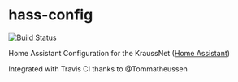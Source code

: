 # hass-config
[![Build Status](https://travis-ci.org/asymworks/hass-config.svg?branch=staging)](https://travis-ci.org/asymworks/hass-config)

Home Assistant Configuration for the KraussNet ([Home Assistant](https://home-assistant.io))

Integrated with Travis CI thanks to @Tommatheussen

